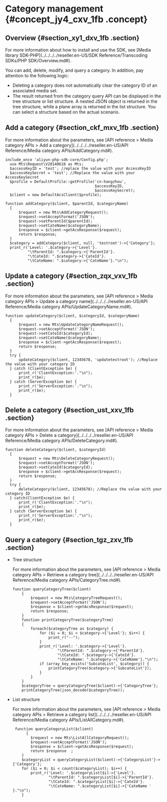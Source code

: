 # Category management {#concept_jy4_cxv_1fb .concept}

## Overview {#section_xy1_dxv_1fb .section}

For more information about how to install and use the SDK, see [Media library SDK-PHP](../../../../reseller.en-US/SDK Reference/Transcoding SDKs/PHP SDK/Overview.md#).

You can add, delete, modify, and query a category. In addition, pay attention to the following logic:

-   Deleting a category does not automatically clear the category ID of an associated media set.
-   The result returned from the category query API can be displayed in the tree structure or list structure. A nested JSON object is returned in the tree structure, while a plane array is returned in the list structure. You can select a structure based on the actual scenario.

## Add a category {#section_ckf_mxv_1fb .section}

For more information about the parameters, see [API reference \> Media category APIs \> Add a category](../../../../reseller.en-US/API Reference/Media category APIs/AddCategory.md#).

```
include_once 'aliyun-php-sdk-core/Config.php';
  use Mts\Request\V20140618 as Mts;
  $accessKeyID = 'test'; //eplace the value with your AccessKeyID
  $accessKeySecret = 'test'; //Replace the value with your AccessKeySecret
  $profile = DefaultProfile::getProfile('cn-hangzhou',
                                        $accessKeyID,
                                        $accessKeySecret);
  $client = new DefaultAcsClient($profile);
```

```
function addCategory($client, $parentId, $categoryName)
  {
      $request = new Mts\AddCategoryRequest();
      $request->setAcceptFormat('JSON');
      $request->setParentId($parentId);
      $request->setCateName($categoryName);
      $response = $client->getAcsResponse($request);
      return $response;
  }
  $category = addCategory($client, null, 'testroot')->{'Category'};
  print_r('Level: '.$category->{'Level'}.
          "\tParentId: ".$category->{'ParentId'}.
          "\tCateId: ".$category->{'CateId'}.
          "\tCateName: ".$category->{'CateName'}."\n");
```

## Update a category {#section_zqx_vxv_1fb .section}

For more information about the parameters, see [API reference \> Media category APIs \> Update a category name](../../../../reseller.en-US/API Reference/Media category APIs/UpdateCategoryName.md#).

```
function updateCategory($client, $categoryId, $categoryName)
  {
      $request = new Mts\UpdateCategoryNameRequest();
      $request->setAcceptFormat('JSON');
      $request->setCateId($categoryId);
      $request->setCateName($categoryName);
      $response = $client->getAcsResponse($request);
      return $response;
  }
  try {
      updateCategory($client, 12345678, 'updatetestroot'); //Replace the value with your category ID
  } catch (ClientException $e) {
      print_r('ClientException:'."\n");
      print_r($e);
  } catch (ServerException $e) {
      print_r('ServerException:'."\n");
      print_r($e);
  }
```

## Delete a category {#section_ust_xxv_1fb .section}

For more information about the parameters, see [API reference \> Media category APIs \> Delete a category](../../../../reseller.en-US/API Reference/Media category APIs/DeleteCategory.md#).

```
function deleteCategory($client, $categoryId)
  {
      $request = new Mts\DeleteCategoryRequest();
      $request->setAcceptFormat('JSON');
      $request->setCateId($categoryId);
      $response = $client->getAcsResponse($request);
      return $response;
  }
  try {
      deleteCategory($client, 12345678); //Replace the value with your category ID
  } catch(ClientException $e) {
      print_r('ClientException:'."\n");
      print_r($e);
  } catch (ServerException $e) {
      print_r('ServerException:'."\n");
      print_r($e);
  }
```

## Query a category {#section_tgz_zxv_1fb .section}

-   Tree structure

    For more information about the parameters, see [API reference \> Media category APIs \> Retrieve a category tree](../../../../reseller.en-US/API Reference/Media category APIs/CategoryTree.md#).

    ```
    function queryCategoryTree($client)
        {
            $request = new Mts\CategoryTreeRequest();
            $request->setAcceptFormat('JSON');
            $response = $client->getAcsResponse($request);
            return $response;
        }
        function printCategoryTree($categoryTree)
        {
            foreach($categoryTree as $category) {
                for ($i = 0; $i < $category->{'Level'}; $i++) {
                    print_r("--");
                }
                print_r('Level: '.$category->{'Level'}.
                        "\tParentId: ".$category->{'ParentId'}.
                        "\tCateId: ".$category->{'CateId'}.
                        "\tCateName: ".$category->{'CateName'}."\n");
                if (array_key_exists('SubcateList', $category)) {
                    printCategoryTree($category->{'SubcateList'});
                }
            }
        }
        $categoryTree = queryCategoryTree($client)->{'CategoryTree'};
        printCategoryTree(json_decode($categoryTree));
    ```

-   List structure

    For more information about the parameters, see [API reference \> Media category APIs \> Retrieve a category list](../../../../reseller.en-US/API Reference/Media category APIs/ListAllCategory.md#).

    ```
     function queryCategoryList($client)
          {
            $request = new Mts\ListAllCategoryRequest();
            $request->setAcceptFormat('JSON');
            $response = $client->getAcsResponse($request);
            return $response  ;
        }
        $categoryList = queryCategoryList($client)->{'CategoryList'}->{'Category'};
        for ($i = 0; $i < count($categoryList); $i++) {
            print_r('Level: '.$categoryList[$i]->{'Level'}.
                    "\tParentId: ".$categoryList[$i]->{'ParentId'}.
                    "\tCateId: ".$categoryList[$i]->{'CateId'}.
                    "\tCateName: ".$categoryList[$i]->{'CateName ' }."\n");
        }
    ```


